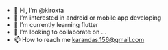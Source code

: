 - 👋 Hi, I’m @kiroxta
- 👀 I’m interested in android or mobile app developing 
- 🌱 I’m currently learning flutter 
- 💞️ I’m looking to collaborate on ...
- 📫 How to reach me karandas.156@gmail.com

<!---
kiroxta/kiroxta is a ✨ special ✨ repository because its `README.md` (this file) appears on your GitHub profile.
You can click the Preview link to take a look at your changes.
--->
